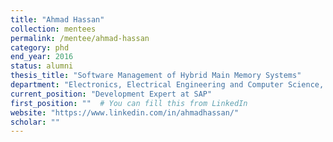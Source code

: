 ```yaml
---
title: "Ahmad Hassan"
collection: mentees
permalink: /mentee/ahmad-hassan
category: phd
end_year: 2016
status: alumni
thesis_title: "Software Management of Hybrid Main Memory Systems"
department: "Electronics, Electrical Engineering and Computer Science, Queen's University of Belfast (co-advised with Hans Vandierendonck)"
current_position: "Development Expert at SAP"
first_position: ""  # You can fill this from LinkedIn
website: "https://www.linkedin.com/in/ahmadhassan/"
scholar: ""
---
```

